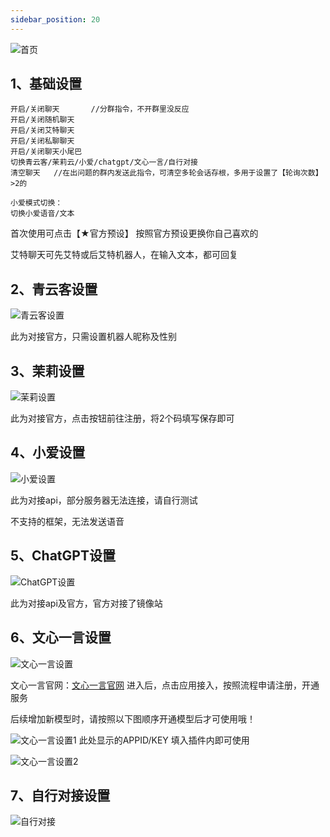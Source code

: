 ```yaml
---
sidebar_position: 20
---
```

![首页](/img/doc/高级功能/高级娱乐/智能聊天/首页.png)
## 1、基础设置

~~~
开启/关闭聊天       //分群指令，不开群里没反应
开启/关闭随机聊天
开启/关闭艾特聊天
开启/关闭私聊聊天
开启/关闭聊天小尾巴
切换青云客/茉莉云/小爱/chatgpt/文心一言/自行对接
清空聊天   //在出问题的群内发送此指令，可清空多轮会话存根，多用于设置了【轮询次数】>2的

小爱模式切换：
切换小爱语音/文本
~~~

首次使用可点击【★官方预设】
按照官方预设更换你自己喜欢的

艾特聊天可先艾特或后艾特机器人，在输入文本，都可回复

## 2、青云客设置
![青云客设置](/img/doc/高级功能/高级娱乐/智能聊天/青云客设置.png)

此为对接官方，只需设置机器人昵称及性别

## 3、茉莉设置
![茉莉设置](/img/doc/高级功能/高级娱乐/智能聊天/茉莉设置.png)

此为对接官方，点击按钮前往注册，将2个码填写保存即可

## 4、小爱设置
![小爱设置](/img/doc/高级功能/高级娱乐/智能聊天/小爱设置.png)

此为对接api，部分服务器无法连接，请自行测试

不支持的框架，无法发送语音

## 5、ChatGPT设置
![ChatGPT设置](/img/doc/高级功能/高级娱乐/智能聊天/ChatGPT设置.png)

此为对接api及官方，官方对接了镜像站

## 6、文心一言设置
![文心一言设置](/img/doc/高级功能/高级娱乐/智能聊天/文心一言设置.png)

文心一言官网：[文心一言官网](https://cloud.baidu.com/product/wenxinworkshop)
进入后，点击应用接入，按照流程申请注册，开通服务

后续增加新模型时，请按照以下图顺序开通模型后才可使用哦！

![文心一言设置1](/img/doc/高级功能/高级娱乐/智能聊天/文心一言设置1.png)
此处显示的APPID/KEY  填入插件内即可使用

![文心一言设置2](/img/doc/高级功能/高级娱乐/智能聊天/文心一言设置2.png)

## 7、自行对接设置
![自行对接](/img/doc/高级功能/高级娱乐/智能聊天/自行对接.png)